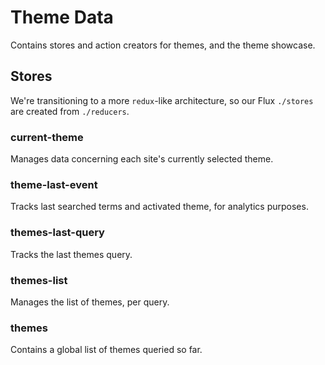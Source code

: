 Theme Data
==========

Contains stores and action creators for themes, and the theme showcase.

## Stores

We're transitioning to a more `redux`-like architecture, so our Flux `./stores` are created from `./reducers`.

### current-theme

Manages data concerning each site's currently selected theme.

### theme-last-event

Tracks last searched terms and activated theme, for analytics purposes.

### themes-last-query

Tracks the last themes query.

### themes-list

Manages the list of themes, per query.

### themes

Contains a global list of themes queried so far.
